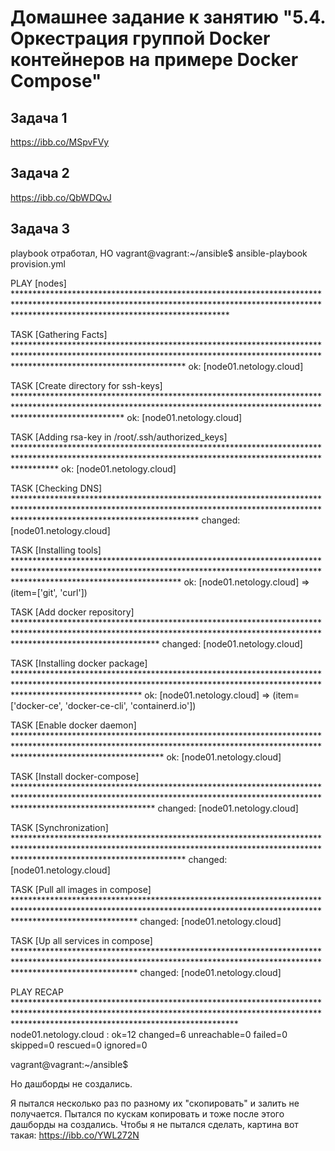 # Домашнее задание к занятию "5.4. Оркестрация группой Docker контейнеров на примере Docker Compose"

##  Задача 1

https://ibb.co/MSpvFVy

##  Задача 2
https://ibb.co/QbWDQvJ

##  Задача 3

playbook отработал, НО
vagrant@vagrant:~/ansible$ ansible-playbook provision.yml

PLAY [nodes] ************************************************************************************************************************************************************************************************

TASK [Gathering Facts] **************************************************************************************************************************************************************************************
ok: [node01.netology.cloud]

TASK [Create directory for ssh-keys] ************************************************************************************************************************************************************************
ok: [node01.netology.cloud]

TASK [Adding rsa-key in /root/.ssh/authorized_keys] *********************************************************************************************************************************************************
ok: [node01.netology.cloud]

TASK [Checking DNS] *****************************************************************************************************************************************************************************************
changed: [node01.netology.cloud]

TASK [Installing tools] *************************************************************************************************************************************************************************************
ok: [node01.netology.cloud] => (item=['git', 'curl'])

TASK [Add docker repository] ********************************************************************************************************************************************************************************
changed: [node01.netology.cloud]

TASK [Installing docker package] ****************************************************************************************************************************************************************************
ok: [node01.netology.cloud] => (item=['docker-ce', 'docker-ce-cli', 'containerd.io'])

TASK [Enable docker daemon] *********************************************************************************************************************************************************************************
ok: [node01.netology.cloud]

TASK [Install docker-compose] *******************************************************************************************************************************************************************************
changed: [node01.netology.cloud]

TASK [Synchronization] **************************************************************************************************************************************************************************************
changed: [node01.netology.cloud]

TASK [Pull all images in compose] ***************************************************************************************************************************************************************************
changed: [node01.netology.cloud]

TASK [Up all services in compose] ***************************************************************************************************************************************************************************
changed: [node01.netology.cloud]

PLAY RECAP **************************************************************************************************************************************************************************************************
node01.netology.cloud      : ok=12   changed=6    unreachable=0    failed=0    skipped=0    rescued=0    ignored=0

vagrant@vagrant:~/ansible$


Но дашборды не создались.


Я пытался несколько раз по разному их "скопировать" и залить не получается.
Пытался по кускам копировать и тоже после этого дашборды на создались.
Чтобы я не пытался сделать, картина вот такая:
https://ibb.co/YWL272N


